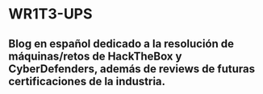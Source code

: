 # WR1T3-UPS
## Blog en español dedicado a la resolución de máquinas/retos de HackTheBox y CyberDefenders, además de reviews de futuras certificaciones de la industria.
